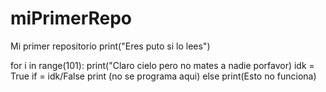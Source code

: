 # miPrimerRepo
Mi primer repositorio
print("Eres puto si lo lees")

for i in range(101):
  print("Claro cielo pero no mates a nadie porfavor)
idk = True
if = idk/False
  print (no se programa aqui)
else
  print(Esto no funciona)
